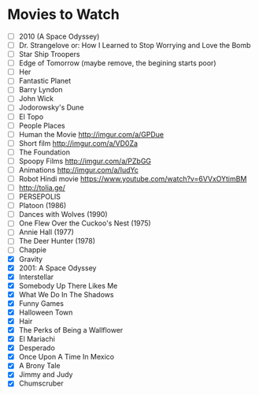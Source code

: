 # Movies to Watch

- [ ] 2010 (A Space Odyssey)
- [ ] Dr. Strangelove or: How I Learned to Stop Worrying and Love the Bomb
- [ ] Star Ship Troopers
- [ ] Edge of Tomorrow (maybe remove, the begining starts poor)
- [ ] Her
- [ ] Fantastic Planet
- [ ] Barry Lyndon
- [ ] John Wick
- [ ] Jodorowsky's Dune  
- [ ] El Topo
- [ ] People Places
- [ ] Human the Movie http://imgur.com/a/GPDue
- [ ] Short film http://imgur.com/a/VD0Za
- [ ] The Foundation
- [ ] Spoopy Films http://imgur.com/a/PZbGG
- [ ] Animations http://imgur.com/a/IudYc
- [ ] Robot Hindi movie https://www.youtube.com/watch?v=6VVxOYtimBM
- [ ] http://tolia.ge/
- [ ] PERSEPOLIS
- [ ] Platoon (1986)
- [ ] Dances with Wolves (1990)
- [ ] One Flew Over the Cuckoo's Nest (1975)
- [ ] Annie Hall (1977)
- [ ] The Deer Hunter (1978)
- [ ] Chappie
- [x] Gravity
- [x] 2001: A Space Odyssey
- [x] Interstellar
- [x] Somebody Up There Likes Me   
- [x] What We Do In The Shadows  
- [x] Funny Games  
- [x] Halloween Town  
- [x] Hair
- [x] The Perks of Being a Wallflower
- [x] El Mariachi
- [x] Desperado
- [x] Once Upon A Time In Mexico
- [x] A Brony Tale
- [x] Jimmy and Judy
- [x] Chumscruber
